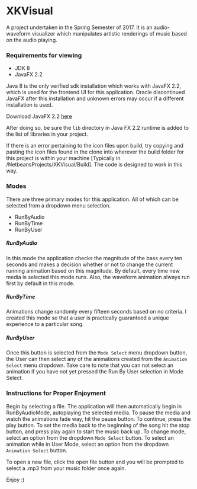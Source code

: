 # XKVisual
A project undertaken in the Spring Semester of 2017.
It is an audio-waveform visualizer which manipulates artistic renderings of music based on the audio playing.

### Requirements for viewing

* JDK 8
* JavaFX 2.2

Java 8 is the only verified sdk installation which works with JavaFX 2.2, which is used for the frontend UI for this application.
Oracle discontinued JavaFX after this installation and unknown errors
may occur if a different installation is used.

Download JavaFX 2.2 [here](https://www.oracle.com/java/technologies/javafx2-archive-downloads.html)

After doing so, be sure the `lib` directory in Java FX 2.2 runtime is added to the list of libraries in your project.

If there is an error pertaining to the icon files upon build, try copying and pasting the icon files found in the clone into wherever
the build folder for this project is within your machine [Typically in /NetbeansProjects/XKVisual/Build].  The code is designed to work
in this way.

### Modes

There are three primary modes for this application.  All of which can be selected from a dropdown menu selection.
* RunByAudio
* RunByTime
* RunByUser

##### RunByAudio
In this mode the application checks the magnitude of the bass every ten seconds and makes a decision whether or not to change the current
running animation based on this magnitude.  By default, every time new media is selected this mode runs.  Also, the waveform animation
always run first by default in this mode.

##### RunByTime
Animations change randomly every fifteen seconds based on no criteria.  I created this mode so that a user is practically guaranteed a
unique experience to a particular song.

##### RunByUser
Once this button is selected from the `Mode Select` menu dropdown button, the User can then select any of the animations created from the
`Animation Select` menu dropdown.  Take care to note that you can not select an animation if you have not yet pressed the Run By User selection in Mode Select.

### Instructions for Proper Enjoyment

Begin by selecting a file.  The application will then automatically begin in RunByAudioMode, autoplaying the selected media.  To pause
the media and watch the animations fade way, hit the pause button.  To continue, press the play button.  To set the media back to the
beginning of the song hit the stop button, and press play again to start the music back up.  To change mode, select an option from the 
dropdown `Mode Select` button.  To select an animation while in User Mode, select an option from the dropdown `Animation Select` button.

To open a new file, click the open file button and you will be prompted to select a .mp3 from your music folder once again.

Enjoy :)
